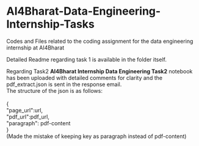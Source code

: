 # AI4Bharat-Data-Engineering-Internship-Tasks
Codes and Files related to the coding assignment for the data engineering internship at AI4Bharat<br/>

Detailed Readme regarding task 1 is available in the folder itself.<br/>

Regarding Task2 **AI4Bharat Internship Data Engineering Task2** notebook has been uploaded with detailed comments for clarity and the pdf_extract.json is sent in the response email.<br/> 
The structure of the json is as follows:<br/><br/>
{<br/>
  "page_url":url,<br/>
  "pdf_url":pdf_url, <br/>
  "paragraph": pdf-content  
}<br/>
(Made the mistake of keeping key as paragraph instead of pdf-content)<br/>
